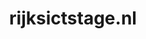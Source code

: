 ---
layout: post
title:  "rijksictstage.nl"
internal_url:  "/data/rijksictstage.nl.html"
categories: dutchgov
---